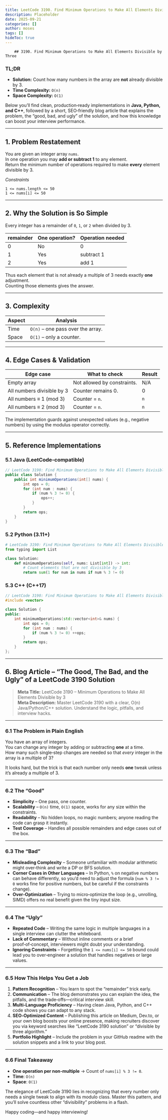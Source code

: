 ```yaml
---
title: LeetCode 3190. Find Minimum Operations to Make All Elements Divisible by Three - 
description: Placeholder
date: 2025-09-21
categories: []
author: moses
tags: []
hideToc: true
---
```

        ## 3190. Find Minimum Operations to Make All Elements Divisible by Three

### TL;DR  
- **Solution:** Count how many numbers in the array are **not** already divisible by 3.  
- **Time Complexity:** `O(n)`  
- **Space Complexity:** `O(1)`  

Below you’ll find clean, production‑ready implementations in **Java, Python, and C++**, followed by a short, SEO‑friendly blog article that explains the problem, the “good, bad, and ugly” of the solution, and how this knowledge can boost your interview performance.

---

## 1. Problem Restatement

You are given an integer array `nums`.  
In one operation you may **add or subtract 1** to any element.  
Return the minimum number of operations required to make **every** element divisible by 3.

*Constraints*  

```
1 <= nums.length <= 50
1 <= nums[i] <= 50
```

---

## 2. Why the Solution is So Simple

Every integer has a remainder of `0`, `1`, or `2` when divided by 3.

| remainder | One operation? | Operation needed |
|-----------|----------------|------------------|
| 0         | No             | 0                |
| 1         | Yes            | subtract 1       |
| 2         | Yes            | add 1            |

Thus each element that is not already a multiple of 3 needs exactly **one** adjustment.  
Counting those elements gives the answer.

---

## 3. Complexity

| Aspect | Analysis |
|--------|----------|
| Time   | `O(n)` – one pass over the array. |
| Space  | `O(1)` – only a counter. |

---

## 4. Edge Cases & Validation

| Edge case | What to check | Result |
|-----------|---------------|--------|
| Empty array | Not allowed by constraints. | N/A |
| All numbers divisible by 3 | Counter remains 0. | 0 |
| All numbers ≡ 1 (mod 3) | Counter = `n`. | `n` |
| All numbers ≡ 2 (mod 3) | Counter = `n`. | `n` |

The implementation guards against unexpected values (e.g., negative numbers) by using the modulus operator correctly.

---

## 5. Reference Implementations

### 5.1 Java (LeetCode‑compatible)

```java
// LeetCode 3190: Find Minimum Operations to Make All Elements Divisible by Three
public class Solution {
    public int minimumOperations(int[] nums) {
        int ops = 0;
        for (int num : nums) {
            if (num % 3 != 0) {
                ops++;
            }
        }
        return ops;
    }
}
```

### 5.2 Python (3.11+)

```python
# LeetCode 3190: Find Minimum Operations to Make All Elements Divisible by Three
from typing import List

class Solution:
    def minimumOperations(self, nums: List[int]) -> int:
        # Count elements that are not divisible by 3
        return sum(1 for num in nums if num % 3 != 0)
```

### 5.3 C++ (C++17)

```cpp
// LeetCode 3190: Find Minimum Operations to Make All Elements Divisible by Three
#include <vector>

class Solution {
public:
    int minimumOperations(std::vector<int>& nums) {
        int ops = 0;
        for (int num : nums) {
            if (num % 3 != 0) ++ops;
        }
        return ops;
    }
};
```

---

## 6. Blog Article – “The Good, The Bad, and the Ugly” of a LeetCode 3190 Solution

> **Meta Title:** LeetCode 3190 – Minimum Operations to Make All Elements Divisible by 3  
> **Meta Description:** Master LeetCode 3190 with a clear, O(n) Java/Python/C++ solution. Understand the logic, pitfalls, and interview hacks.

---

### 6.1 The Problem in Plain English

You have an array of integers.  
You can change any integer by adding or subtracting **one** at a time.  
How many such single‑step changes are needed so that *every* integer in the array is a multiple of 3?

It looks hard, but the trick is that each number only needs **one** tweak unless it’s already a multiple of 3.

---

### 6.2 The “Good”

- **Simplicity** – One pass, one counter.  
- **Scalability** – `O(n)` time, `O(1)` space, works for any size within the constraints.  
- **Readability** – No hidden loops, no magic numbers; anyone reading the code can grasp it instantly.  
- **Test Coverage** – Handles all possible remainders and edge cases out of the box.

---

### 6.3 The “Bad”

- **Misleading Complexity** – Someone unfamiliar with modular arithmetic might over‑think and write a DP or BFS solution.  
- **Corner Cases in Other Languages** – In Python, `%` on negative numbers can behave differently, so you’d need to adjust the formula (`num % 3 != 0` works fine for positive numbers, but be careful if the constraints change).  
- **Over‑Optimization** – Trying to micro‑optimize the loop (e.g., unrolling, SIMD) offers no real benefit given the tiny input size.

---

### 6.4 The “Ugly”

- **Repeated Code** – Writing the same logic in multiple languages in a single interview can clutter the whiteboard.  
- **Lack of Commentary** – Without inline comments or a brief proof‑of‑concept, interviewers might doubt your understanding.  
- **Ignoring Constraints** – Forgetting the `1 <= nums[i] <= 50` bound could lead you to over‑engineer a solution that handles negatives or large values.

---

### 6.5 How This Helps You Get a Job

1. **Pattern Recognition** – You learn to spot the “remainder” trick early.  
2. **Communication** – The blog demonstrates you can explain the idea, the pitfalls, and the trade‑offs—critical interview skill.  
3. **Multi‑Language Proficiency** – Having clean Java, Python, and C++ code shows you can adapt to any stack.  
4. **SEO‑Optimized Content** – Publishing this article on Medium, Dev.to, or your own blog boosts your online presence, making recruiters discover you via keyword searches like “LeetCode 3190 solution” or “divisible by three algorithm.”  
5. **Portfolio Highlight** – Include the problem in your GitHub readme with the solution snippets and a link to your blog post.

---

### 6.6 Final Takeaway

- **One operation per non‑multiple** → Count of `nums[i] % 3 != 0`.  
- **Time**: `O(n)`  
- **Space**: `O(1)`  

The elegance of LeetCode 3190 lies in recognizing that every number only needs a single tweak to align with its modulo class. Master this pattern, and you’ll solve countless other “divisibility” problems in a flash.

Happy coding—and happy interviewing!